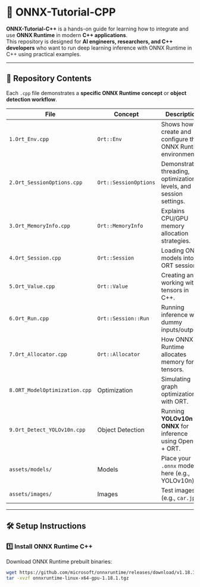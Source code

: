 # 🚀 ONNX-Tutorial-CPP

**ONNX-Tutorial-C++** is a hands-on guide for learning how to integrate and use **ONNX Runtime** in modern **C++ applications**.  
This repository is designed for **AI engineers, researchers, and C++ developers** who want to run deep learning inference with ONNX Runtime in C++ using practical examples.  

---

## 📂 Repository Contents  

Each `.cpp` file demonstrates a **specific ONNX Runtime concept** or **object detection workflow**.  

| File | Concept | Description |
|------|---------|-------------|
| `1.Ort_Env.cpp` | `Ort::Env` | Shows how to create and configure the ONNX Runtime environment. |
| `2.Ort_SessionOptions.cpp` | `Ort::SessionOptions` | Demonstrates threading, optimization levels, and session settings. |
| `3.Ort_MemoryInfo.cpp` | `Ort::MemoryInfo` | Explains CPU/GPU memory allocation strategies. |
| `4.Ort_Session.cpp` | `Ort::Session` | Loading ONNX models into an ORT session. |
| `5.Ort_Value.cpp` | `Ort::Value` | Creating and working with tensors in C++. |
| `6.Ort_Run.cpp` | `Ort::Session::Run` | Running inference with dummy inputs/outputs. |
| `7.Ort_Allocator.cpp` | `Ort::Allocator` | How ONNX Runtime allocates memory for tensors. |
| `8.ORT_ModelOptimization.cpp` | Optimization | Simulating graph optimizations with ORT. |
| `9.Ort_Detect_YOLOv10n.cpp` | Object Detection | Running **YOLOv10n ONNX** for inference using OpenCV + ORT. |
| `assets/models/` | Models | Place your `.onnx` models here (e.g., YOLOv10n). |
| `assets/images/` | Images | Test images (e.g., `car.jpg`). |

---

## 🛠️ Setup Instructions  

### 1️⃣ Install ONNX Runtime C++  

Download ONNX Runtime prebuilt binaries:  
```bash
wget https://github.com/microsoft/onnxruntime/releases/download/v1.18.1/onnxruntime-linux-x64-gpu-1.18.1.tgz
tar -xvzf onnxruntime-linux-x64-gpu-1.18.1.tgz

